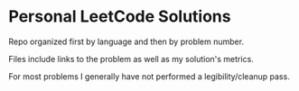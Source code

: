 # Personal LeetCode Solutions

Repo organized first by language and then by problem number.

Files include links to the problem as well as my solution's metrics.

For most problems I generally have not performed a legibility/cleanup pass.
